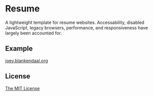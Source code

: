 # Resume
A lightweight template for resume websites. Accessability, disabled JavaScript, legacy browsers, performance, and responsiveness have largely been accounted for.

## Example
[joey.blankendaal.org](https://joey.blankendaal.org/)

## License
[The MIT License](https://choosealicense.com/licenses/mit)
